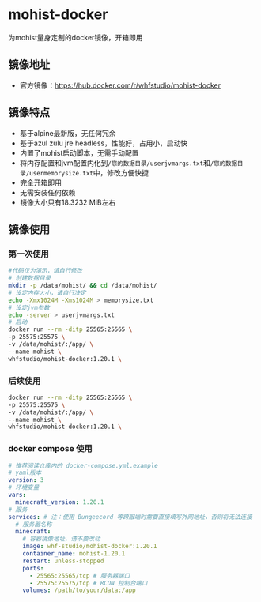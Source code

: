 # mohist-docker
为mohist量身定制的docker镜像，开箱即用
## 镜像地址
- 官方镜像：https://hub.docker.com/r/whfstudio/mohist-docker
## 镜像特点
- 基于alpine最新版，无任何冗余
- 基于azul zulu jre headless，性能好，占用小，启动快
- 内置了mohist启动脚本，无需手动配置
- 将内存配置和jvm配置内化到`/您的数据目录/userjvmargs.txt`和`/您的数据目录/usermemorysize.txt`中，修改方便快捷
- 完全开箱即用
- 无需安装任何依赖
- 镜像大小只有18.3232 MiB左右
## 镜像使用
### 第一次使用
```bash
#代码仅为演示，请自行修改
# 创建数据目录
mkdir -p /data/mohist/ && cd /data/mohist/
# 设定内存大小，请自行决定
echo -Xmx1024M -Xms1024M > memorysize.txt
# 设定jvm参数
echo -server > userjvmargs.txt
# 启动
docker run --rm -ditp 25565:25565 \
-p 25575:25575 \
-v /data/mohist/:/app/ \
--name mohist \
whfstudio/mohist-docker:1.20.1 \
```
### 后续使用
```bash
docker run --rm -ditp 25565:25565 \
-p 25575:25575 \
-v /data/mohist/:/app/ \
--name mohist \
whfstudio/mohist-docker:1.20.1 \
```
### docker compose 使用
```yaml
# 推荐阅读仓库内的 docker-compose.yml.example
# yaml版本
version: 3
# 环境变量
vars:
  minecraft_version: 1.20.1
# 服务
services: # 注：使用 Bungeecord 等跨服端时需要直接填写外网地址，否则将无法连接
  # 服务器名称
  minecraft:
    # 容器镜像地址，请不要改动
    image: whf-studio/mohist-docker:1.20.1
    container_name: mohist-1.20.1
    restart: unless-stopped
    ports:
      - 25565:25565/tcp # 服务器端口
      - 25575:25575/tcp # RCON 控制台端口
    volumes: /path/to/your/data:/app
```